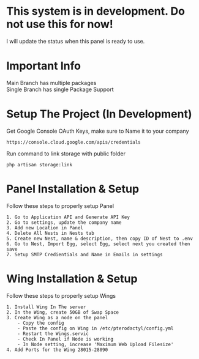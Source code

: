# This system is in development. Do not use this for now!  
I will update the status when this panel is ready to use.   

# Important Info  
Main Branch has multiple packages  
Single Branch has single Package Support

# Setup The Project (In Development)  
Get Google Console OAuth Keys, make sure to Name it to your company  
```
https://console.cloud.google.com/apis/credentials
```
Run command to link storage with public folder  
```
php artisan storage:link
```  
# Panel Installation & Setup  
Follow these steps to properly setup Panel
```
1. Go to Application API and Generate API Key
2. Go to settings, update the company name
3. Add new Location in Panel
4. Delete All Nests in Nests tab
5. Create new Nest, name & description, then copy ID of Nest to .env
6. Go to Nest, Import Egg, select Egg, select next you created then save
7. Setup SMTP Credientials and Name in Emails in settings
```
# Wing Installation & Setup  
Follow these steps to properly setup Wings
```
1. Install Wing In The server
2. In the Wing, create 50GB of Swap Space
3. Create Wing as a node on the panel 
    - Copy the config
    - Paste the config on Wing in /etc/pterodactyl/config.yml
    - Restart the Wings.servic
    - Check In Panel if Node is working
    - In Node setting, increase 'Maximum Web Upload Filesize'
4. Add Ports for the Wing 28015-28090
```
